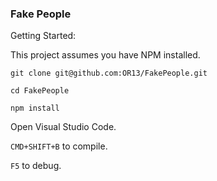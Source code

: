 ### Fake People

Getting Started:

This project assumes you have NPM installed.

```git clone git@github.com:OR13/FakePeople.git```

```cd FakePeople```

```npm install```

Open Visual Studio Code.

```CMD+SHIFT+B``` to compile.

```F5``` to debug.

